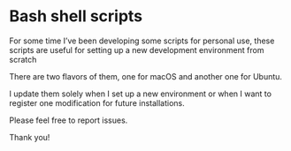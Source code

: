 # Bash shell scripts

For some time I’ve been developing some scripts for personal use, these scripts are useful for setting up a new development environment from scratch

There are two flavors of them, one for macOS and another one for Ubuntu.

I update them solely when I set up a new environment or when I want to register one modification for future installations.

Please feel free to report issues.

Thank you!
